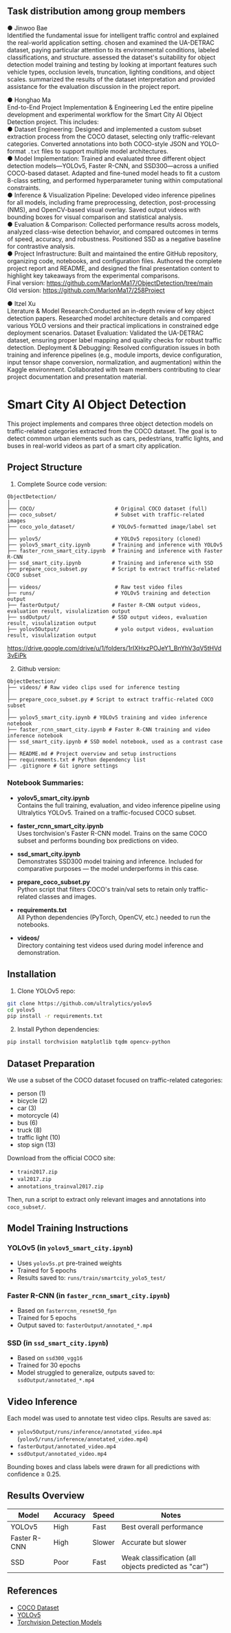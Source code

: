 
## Task distribution among group members
●	Jinwoo Bae  
Identified the fundamental issue for intelligent traffic control and explained the real-world application setting. chosen and examined the UA-DETRAC dataset, paying particular attention to its environmental conditions, labeled classifications, and structure. assessed the dataset's suitability for object detection model training and testing by looking at important features such vehicle types, occlusion levels, truncation, lighting conditions, and object scales. summarized the results of the dataset interpretation and provided assistance for the evaluation discussion in the project report.

●	Honghao Ma  
End-to-End Project Implementation & Engineering
Led the entire pipeline development and experimental workflow for the Smart City AI Object Detection project. This includes:  
●	Dataset Engineering: Designed and implemented a custom subset extraction process from the COCO dataset, selecting only traffic-relevant categories. Converted annotations into both COCO-style JSON and YOLO-format `.txt` files to support multiple model architectures.  
●	Model Implementation: Trained and evaluated three different object detection models—YOLOv5, Faster R-CNN, and SSD300—across a unified COCO-based dataset. Adapted and fine-tuned model heads to fit a custom 8-class setting, and performed hyperparameter tuning within computational constraints.  
●	Inference & Visualization Pipeline: Developed video inference pipelines for all models, including frame preprocessing, detection, post-processing (NMS), and OpenCV-based visual overlay. Saved output videos with bounding boxes for visual comparison and statistical analysis.  
●	Evaluation & Comparison: Collected performance results across models, analyzed class-wise detection behavior, and compared outcomes in terms of speed, accuracy, and robustness. Positioned SSD as a negative baseline for contrastive analysis.  
●	Project Infrastructure: Built and maintained the entire GitHub repository, organizing code, notebooks, and configuration files. Authored the complete project report and README, and designed the final presentation content to highlight key takeaways from the experimental comparisons.  
Final version: https://github.com/MarlonMa17/ObjectDetection/tree/main  
Old version: https://github.com/MarlonMa17/258Project

●	Itzel Xu  
Literature & Model Research:Conducted an in-depth review of key object detection papers. Researched model architecture details and compared various YOLO versions and their practical implications in constrained edge deployment scenarios.
Dataset Evaluation: Validated the UA-DETRAC dataset, ensuring proper label mapping and quality checks for robust traffic detection.
Deployment & Debugging: Resolved configuration issues in both training and inference pipelines (e.g., module imports, device configuration, input tensor shape conversion, normalization, and augmentation) within the Kaggle environment.
Collaborated with team members contributing to clear project documentation and presentation material.

# Smart City AI Object Detection

This project implements and compares three object detection models on traffic-related categories extracted from the COCO dataset. The goal is to detect common urban elements such as cars, pedestrians, traffic lights, and buses in real-world videos as part of a smart city application.

##  Project Structure

1. Complete Source code version:
```
ObjectDetection/
│
├── COCO/                          # Original COCO dataset (full)
├── coco_subset/                   # Subset with traffic-related images
├── coco_yolo_dataset/            # YOLOv5-formatted image/label set
│
├── yolov5/                        # YOLOv5 repository (cloned)
├── yolov5_smart_city.ipynb       # Training and inference with YOLOv5
├── faster_rcnn_smart_city.ipynb  # Training and inference with Faster R-CNN
├── ssd_smart_city.ipynb          # Training and inference with SSD
├── prepare_coco_subset.py        # Script to extract traffic-related COCO subset
│
├── videos/                        # Raw test video files
├── runs/                          # YOLOv5 training and detection output
├── fasterOutput/                 # Faster R-CNN output videos, evaluation result, visulalization output
├── ssdOutput/                    # SSD output videos, evaluation result, visulalization output
├── yolov5Output/                  # yolo output videos, evaluation result, visulalization output
```
https://drive.google.com/drive/u/1/folders/1rIXHxzPOJeY1_BnYhV3qV5tHVd3vEiPk  

2. Github version:
```
ObjectDetection/
├── videos/ # Raw video clips used for inference testing
│
├── prepare_coco_subset.py # Script to extract traffic-related COCO subset
│
├── yolov5_smart_city.ipynb # YOLOv5 training and video inference notebook
├── faster_rcnn_smart_city.ipynb # Faster R-CNN training and video inference notebook
├── ssd_smart_city.ipynb # SSD model notebook, used as a contrast case
│
├── README.md # Project overview and setup instructions
├── requirements.txt # Python dependency list
├── .gitignore # Git ignore settings
```

###  Notebook Summaries:

- **yolov5_smart_city.ipynb**  
  Contains the full training, evaluation, and video inference pipeline using Ultralytics YOLOv5. Trained on a traffic-focused COCO subset.

- **faster_rcnn_smart_city.ipynb**  
  Uses torchvision's Faster R-CNN model. Trains on the same COCO subset and performs bounding box predictions on video.

- **ssd_smart_city.ipynb**  
  Demonstrates SSD300 model training and inference. Included for comparative purposes — the model underperforms in this case.

- **prepare_coco_subset.py**  
  Python script that filters COCO's train/val sets to retain only traffic-related classes and images.

- **requirements.txt**  
  All Python dependencies (PyTorch, OpenCV, etc.) needed to run the notebooks.

- **videos/**  
  Directory containing test videos used during model inference and demonstration.


##  Installation

1. Clone YOLOv5 repo:
```bash
git clone https://github.com/ultralytics/yolov5
cd yolov5
pip install -r requirements.txt
```

2. Install Python dependencies:
```bash
pip install torchvision matplotlib tqdm opencv-python
```

##  Dataset Preparation

We use a subset of the COCO dataset focused on traffic-related categories:

- person (1)
- bicycle (2)
- car (3)
- motorcycle (4)
- bus (6)
- truck (8)
- traffic light (10)
- stop sign (13)

Download from the official COCO site:
- `train2017.zip`
- `val2017.zip`
- `annotations_trainval2017.zip`

Then, run a script to extract only relevant images and annotations into `coco_subset/`.

##  Model Training Instructions

### YOLOv5 (in `yolov5_smart_city.ipynb`)
- Uses `yolov5s.pt` pre-trained weights
- Trained for 5 epochs
- Results saved to: `runs/train/smartcity_yolo5_test/`

### Faster R-CNN (in `faster_rcnn_smart_city.ipynb`)
- Based on `fasterrcnn_resnet50_fpn`
- Trained for 5 epochs
- Output saved to: `fasterOutput/annotated_*.mp4`

### SSD (in `ssd_smart_city.ipynb`)
- Based on `ssd300_vgg16`
- Trained for 30 epochs
- Model struggled to generalize, outputs saved to: `ssdOutput/annotated_*.mp4`

##  Video Inference

Each model was used to annotate test video clips. Results are saved as:

- `yolov5Output/runs/inference/annotated_video.mp4` (`yolov5/runs/inference/annotated_video.mp4`)
- `fasterOutput/annotated_video.mp4`
- `ssdOutput/annotated_video.mp4`

Bounding boxes and class labels were drawn for all predictions with confidence ≥ 0.25.

##  Results Overview

| Model        | Accuracy | Speed | Notes |
|--------------|----------|--------|-------|
| YOLOv5       |  High   |  Fast | Best overall performance |
| Faster R-CNN |  High   |  Slower | Accurate but slower |
| SSD          |  Poor  |  Fast | Weak classification (all objects predicted as "car") |

##  References

- [COCO Dataset](https://cocodataset.org)
- [YOLOv5](https://github.com/ultralytics/yolov5)
- [Torchvision Detection Models](https://pytorch.org/vision/stable/models.html)
